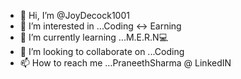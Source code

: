 - 👋 Hi, I’m @JoyDecock1001
- 👀 I’m interested in ...Coding <-> Earning
- 🌱 I’m currently learning ...M.E.R.N💻
- 💞️ I’m looking to collaborate on ...Coding
- 📫 How to reach me ...PraneethSharma @ LinkedIN


<!---
JoyDecock1001/JoyDecock1001 is a ✨ special ✨ repository because its `README.md` (this file) appears on your GitHub profile.
You can click the Preview link to take a look at your changes.
--->
